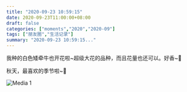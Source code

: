 ```yaml
---
title: "2020-09-23 10:59:15"
date: 2020-09-23T11:00:00+08:00
draft: false
categories: ["moments","2020","2020-09"]
tags: ["朋友圈","生活记录"]
summary: "2020-09-23 10:59:15..."
---
```


我种的白色矮牵牛也开花啦~超级大花的品种，而且花量也还可以。好香~🥰 

秋天，最喜欢的季节啦~🍂

![Media 1](/Moments/photos/2020-09-23/202009231059150.jpg)

